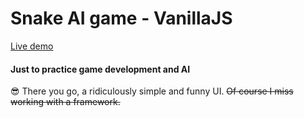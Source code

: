# Snake AI game - VanillaJS

[Live demo](http://snake.andresfigueira.com/)

#### Just to practice game development and AI

😎 There you go, a ridiculously simple and funny UI. ~~Of course I miss working with a framework.~~
